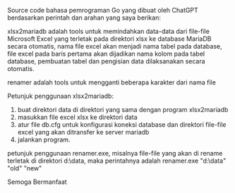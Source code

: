 Source code bahasa pemrograman Go yang dibuat oleh ChatGPT berdasarkan perintah dan arahan yang saya berikan:

xlsx2mariadb adalah tools untuk memindahkan data-data dari file-file Microsoft Excel yang terletak pada direktori xlsx ke database MariaDB secara otomatis, nama file excel akan menjadi nama tabel pada database, file excel pada baris pertama akan dijadikan nama kolom pada tabel database, pembuatan tabel dan pengisian data dilaksanakan secara otomatis.

renamer adalah tools untuk mengganti beberapa karakter dari nama file


Petunjuk penggunaan xlsx2mariadb:
1. buat direktori data di direktori yang sama dengan program xlsx2mariadb
2. masukkan file excel xlsx ke direktori data
3. atur file db.cfg untuk konfigurasi koneksi database dan direktori file-file excel yang akan ditransfer ke server mariadb
4. jalankan program.

petunjuk penggunaan renamer.exe, misalnya file-file yang akan di rename terletak di direktori d:\data, maka perintahnya adalah
renamer.exe "d:\data" "old" "new" 

Semoga Bermanfaat
